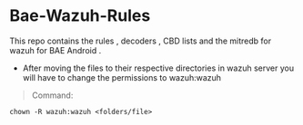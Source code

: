 # Bae-Wazuh-Rules
This repo contains the rules , decoders , CBD lists and the mitredb for wazuh for BAE Android . 


* After moving the files to their respective directories in wazuh server you will have to change the permissions to wazuh:wazuh

> Command:

`chown -R wazuh:wazuh <folders/file>`